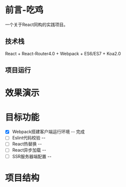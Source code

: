 
# 前言-吃鸡

一个关于React同构的实践项目。

## 技术栈

React + React-Router4.0 + Webpack + ES6/ES7 + Koa2.0

## 项目运行

# 效果演示

# 目标功能

- [x] Webpack搭建客户端运行环境 -- 完成
- [ ] Eslint代码校验 -- 
- [ ] React热替换 -- 
- [ ] React异步加载 -- 
- [ ] SSR服务器端配置 -- 

# 项目结构

